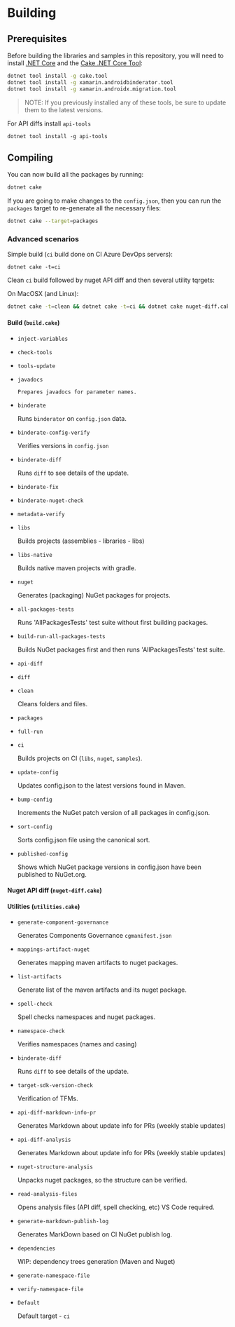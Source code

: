 # Building

## Prerequisites

Before building the libraries and samples in this repository, you will need to install [.NET Core](https://dotnet.microsoft.com/download) and the [Cake .NET Core Tool](http://cakebuild.net):

```sh
dotnet tool install -g cake.tool
dotnet tool install -g xamarin.androidbinderator.tool
dotnet tool install -g xamarin.androidx.migration.tool
```

> NOTE: If you previously installed any of these tools, be sure to update them to the latest versions.

For API diffs install `api-tools`

```
dotnet tool install -g api-tools
```

## Compiling

You can now build all the packages by running:

```sh
dotnet cake
```

If you are going to make changes to the `config.json`, then you can run the `packages` target to re-generate all the necessary files:

```sh
dotnet cake --target=packages
```

### Advanced scenarios

Simple build (`ci` build done on CI Azure DevOps servers):

```
dotnet cake -t=ci
```

Clean `ci` build followed by nuget API diff and then several utility tqrgets:

On MacOSX (and Linux):

```bash
dotnet cake -t=clean && dotnet cake -t=ci && dotnet cake nuget-diff.cake && dotnet cake utilities.cake
```

#### Build (`build.cake`)

*   `inject-variables`

*   `check-tools`

*   `tools-update`

*   `javadocs`

        Prepares javadocs for parameter names.

*   `binderate`

    Runs `binderator` on `config.json` data.

*   `binderate-config-verify`

    Verifies versions in `config.json`

*   `binderate-diff`

    Runs `diff` to see details of the update.

*   `binderate-fix`

*   `binderate-nuget-check`

*   `metadata-verify`

*   `libs`

    Builds projects (assemblies - libraries - libs)

*   `libs-native`

    Builds native maven projects with gradle.

*   `nuget`

    Generates (packaging) NuGet packages for projects.
    
*   `all-packages-tests`

    Runs 'AllPackagesTests' test suite without first building packages.
    
*   `build-run-all-packages-tests`

    Builds NuGet packages first and then runs 'AllPackagesTests' test suite.

*   `api-diff`

*   `diff`

*   `clean`

    Cleans folders and files.

*   `packages`

*   `full-run`

*   `ci`

    Builds projects on CI (`libs`, `nuget`, `samples`).
    
*   `update-config`

    Updates config.json to the latest versions found in Maven.
    
*   `bump-config`

    Increments the NuGet patch version of all packages in config.json.
    
*   `sort-config`

    Sorts config.json file using the canonical sort.
    
*   `published-config`

    Shows which NuGet package versions in config.json have been published to NuGet.org.

#### Nuget API diff (`nuget-diff.cake`)

#### Utilities (`utilities.cake`)

*   `generate-component-governance`

    Generates Components Governance `cgmanifest.json`

*   `mappings-artifact-nuget`

    Generates mapping maven artifacts to nuget packages.

*   `list-artifacts`

    Generate list of the maven artifacts and its nuget package.

*   `spell-check`

    Spell checks namespaces and nuget packages.

*   `namespace-check`

    Verifies namespaces (names and casing)

*   `binderate-diff`

    Runs `diff` to see details of the update.

*   `target-sdk-version-check`

    Verification of TFMs.

*   `api-diff-markdown-info-pr`

    Generates Markdown about update info for PRs (weekly stable updates)

*   `api-diff-analysis`

    Generates Markdown about update info for PRs (weekly stable updates)

*   `nuget-structure-analysis`

    Unpacks nuget packages, so the structure can be verified.

*   `read-analysis-files`

    Opens analysis files (API diff, spell checking, etc) VS Code required.

*   `generate-markdown-publish-log`

    Generates MarkDown based on CI NuGet publish log.

*   `dependencies`

    WIP: dependency trees generation (Maven and Nuget)

*   `generate-namespace-file`

*   `verify-namespace-file`

*   `Default`

    Default target - `ci`
